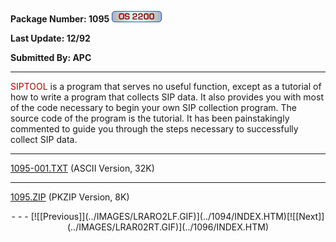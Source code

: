 <x-sas-window top="186" bottom="768" left="28" right="558">



<b>Package Number: 1095 </b>![](../IMAGES/OS2200.JPG)


<b>Last Update: 12/92</b>


<b>Submitted By: APC</b>


&#10;
- - -
<font color="#AF0000">SIPTOOL</font> is a program that serves no
useful function, except as a tutorial of how to write a program that
collects SIP data. It also provides you with most of the code
necessary to begin your own SIP collection program. The source code
of the program is the tutorial. It has been painstakingly commented
to guide you through the steps necessary to successfully collect SIP
data.


&#10;
- - -
[1095-001.TXT](1095-001.TXT) (ASCII Version, 32K)


&#10;
- - -
[1095.ZIP](1095.ZIP) (PKZIP Version, 8K)

<center>
- - -
[![[Previous]](../IMAGES/LRARO2LF.GIF)](../1094/INDEX.HTM)[![[Next]](../IMAGES/LRAR02RT.GIF)](../1096/INDEX.HTM)
</center>


</x-sas-window>